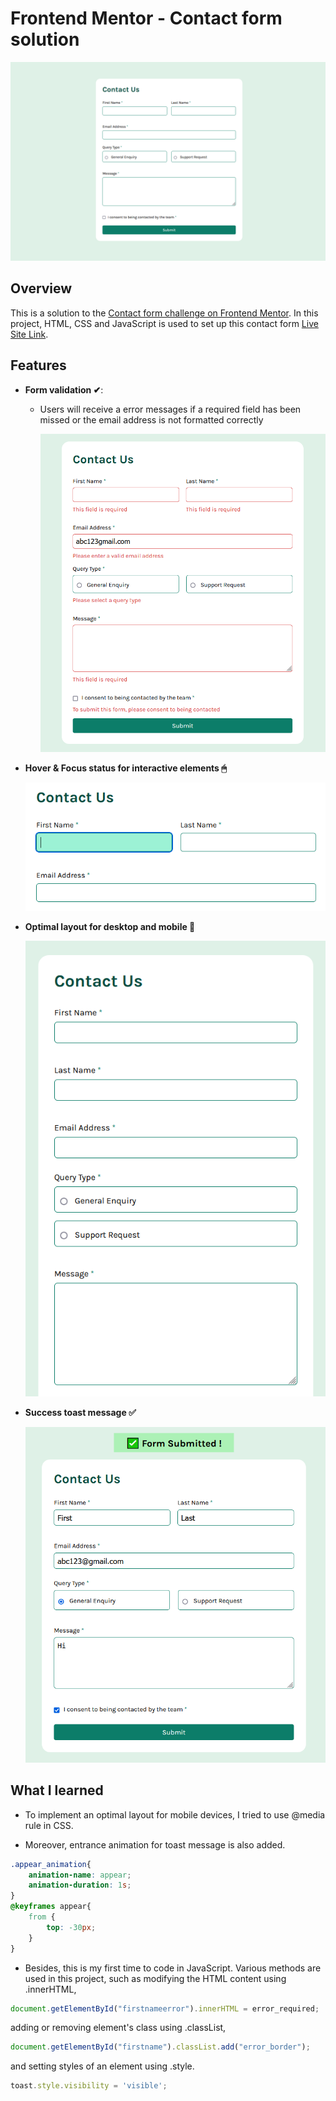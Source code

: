 # Frontend Mentor - Contact form solution

![Screenshot of the Contact Form](/readme_img/contact-form-img.png)

## Overview

This is a solution to the [Contact form challenge on Frontend Mentor](https://www.frontendmentor.io/challenges/contact-form--G-hYlqKJj). In this project, HTML, CSS and JavaScript is used to set up this contact form [Live Site Link](https://ktqlee.github.io/frontendmentor_contactform/).

## Features

- **Form validation ✔**:
  - Users will receive a error messages if a required field has been missed or the email address is not formatted correctly

    ![Form Validation](/readme_img/contact-form-validation.png)

- **Hover & Focus status for interactive elements 🖱**

    ![Form focus status](/readme_img/contact-form-focus.png)
    
- **Optimal layout for desktop and mobile 📱**

    ![Form mobile layout](/readme_img/contact-form-mobile-layout.png)

- **Success toast message ✅**

    ![Submit toast message](/readme_img/contact-form-submit-message.png)

## What I learned

- To implement an optimal layout for mobile devices, I tried to use @media rule in CSS.

- Moreover, entrance animation for toast message is also added.
```css
.appear_animation{
    animation-name: appear;
    animation-duration: 1s;
}
@keyframes appear{
    from {
        top: -30px;
    }
}
```

- Besides, this is my first time to code in JavaScript. Various methods are used in this project, such as modifying the HTML content using .innerHTML, 
```js
document.getElementById("firstnameerror").innerHTML = error_required;
```

adding or removing element's class using .classList, 
```js
document.getElementById("firstname").classList.add("error_border");
```

and setting styles of an element using .style.
```js
toast.style.visibility = 'visible';
```
